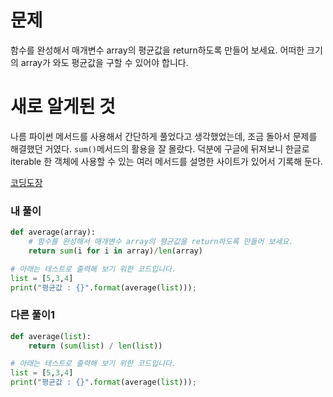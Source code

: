 # 문제

함수를 완성해서 매개변수 array의 평균값을 return하도록 만들어 보세요.
어떠한 크기의 array가 와도 평균값을 구할 수 있어야 합니다.

# 새로 알게된 것
나름 파이썬 메서드를 사용해서 간단하게 풀었다고 생각했었는데, 조금 돌아서 문제를 해결했던
거였다. `sum()`메서드의 활용을 잘 몰랐다. 덕분에 구글에 뒤져보니 한글로 iterable 한 객체에
사용할 수 있는 여러 메서드를 설명한 사이트가 있어서 기록해 둔다.

[코딩도장](https://dojang.io/mod/page/view.php?id=981)


### 내 풀이
```python
def average(array):
    # 함수를 완성해서 매개변수 array의 평균값을 return하도록 만들어 보세요.
    return sum(i for i in array)/len(array)

# 아래는 테스트로 출력해 보기 위한 코드입니다.
list = [5,3,4] 
print("평균값 : {}".format(average(list)));
```


### 다른 풀이1
```python
def average(list):
    return (sum(list) / len(list))

# 아래는 테스트로 출력해 보기 위한 코드입니다.
list = [5,3,4] 
print("평균값 : {}".format(average(list)));
```
